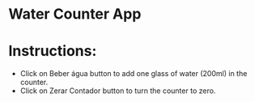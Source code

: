 # Water Counter App

# Instructions:

 - Click on Beber água button to add one glass of water (200ml) in the counter.
 - Click on Zerar Contador button to turn the counter to zero.